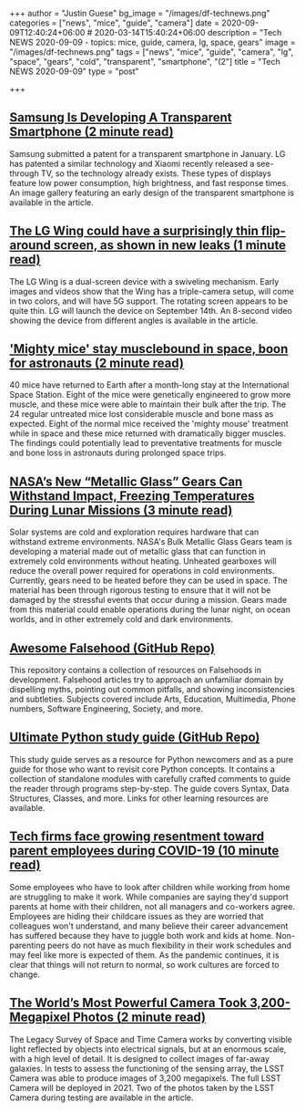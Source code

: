+++
author = "Justin Guese"
bg_image = "/images/df-technews.png"
categories = ["news", "mice", "guide", "camera"]
date = 2020-09-09T12:40:24+06:00 # 2020-03-14T15:40:24+06:00
description = "Tech NEWS 2020-09-09 - topics: mice, guide, camera, lg, space, gears"
image = "/images/df-technews.png"
tags = ["news", "mice", "guide", "camera", "lg", "space", "gears", "cold", "transparent", "smartphone", "(2"]
title = "Tech NEWS 2020-09-09"
type = "post"

+++

## [Samsung Is Developing A Transparent Smartphone (2 minute read)](https://www.androidheadlines.com/2020/09/samsung-developing-transparent-smartphone.html/1/0100017472583739-e8a2fd8d-12b9-4347-a69a-563fecdbbabe-000000/4sYEa7WKJcGmw_SQeVIzuxIHvVJgjF0uQI__8t9Pukk=157)

Samsung submitted a patent for a transparent smartphone in January. LG has patented a similar technology and Xiaomi recently released a see-through TV, so the technology already exists. These types of displays feature low power consumption, high brightness, and fast response times. An image gallery featuring an early design of the transparent smartphone is available in the article.

## [The LG Wing could have a surprisingly thin flip-around screen, as shown in new leaks (1 minute read)](https://www.theverge.com/2020/9/8/21427818/lg-wing-thin-flip-around-swivel-screen-leaks-video-image/1/0100017472583739-e8a2fd8d-12b9-4347-a69a-563fecdbbabe-000000/zn_UPDYRkUyXUfVzSIo4Gxkd-B_eR8YKTZeDGKtdCfg=157)

The LG Wing is a dual-screen device with a swiveling mechanism. Early images and videos show that the Wing has a triple-camera setup, will come in two colors, and will have 5G support. The rotating screen appears to be quite thin. LG will launch the device on September 14th. An 8-second video showing the device from different angles is available in the article.

## ['Mighty mice' stay musclebound in space, boon for astronauts (2 minute read)](https://phys.org/news/2020-09-mighty-mice-musclebound-space-boon.html/1/0100017472583739-e8a2fd8d-12b9-4347-a69a-563fecdbbabe-000000/VGJY4aGGvutr05NFpMBR6DDn54002aIMtCSV2JbX970=157)

40 mice have returned to Earth after a month-long stay at the International Space Station. Eight of the mice were genetically engineered to grow more muscle, and these mice were able to maintain their bulk after the trip. The 24 regular untreated mice lost considerable muscle and bone mass as expected. Eight of the normal mice received the 'mighty mouse' treatment while in space and these mice returned with dramatically bigger muscles. The findings could potentially lead to preventative treatments for muscle and bone loss in astronauts during prolonged space trips.

## [NASA’s New “Metallic Glass” Gears Can Withstand Impact, Freezing Temperatures During Lunar Missions (3 minute read)](https://scitechdaily.com/nasas-new-metallic-glass-gears-can-withstand-impact-freezing-temperatures-during-lunar-missions//1/0100017472583739-e8a2fd8d-12b9-4347-a69a-563fecdbbabe-000000/yUWXcDE7dkcGuNTX1PanwOsLY34uA93XtBq9HoVRJh0=157)

Solar systems are cold and exploration requires hardware that can withstand extreme environments. NASA's Bulk Metallic Glass Gears team is developing a material made out of metallic glass that can function in extremely cold environments without heating. Unheated gearboxes will reduce the overall power required for operations in cold environments. Currently, gears need to be heated before they can be used in space. The material has been through rigorous testing to ensure that it will not be damaged by the stressful events that occur during a mission. Gears made from this material could enable operations during the lunar night, on ocean worlds, and in other extremely cold and dark environments.

## [Awesome Falsehood (GitHub Repo)](https://github.com/kdeldycke/awesome-falsehood/1/0100017472583739-e8a2fd8d-12b9-4347-a69a-563fecdbbabe-000000/XeAGExHTb88l85tFHHm2cSYETxuVUmrgAxqTUZC8xJI=157)

This repository contains a collection of resources on Falsehoods in development. Falsehood articles try to approach an unfamiliar domain by dispelling myths, pointing out common pitfalls, and showing inconsistencies and subtleties. Subjects covered include Arts, Education, Multimedia, Phone numbers, Software Engineering, Society, and more.

## [Ultimate Python study guide (GitHub Repo)](https://github.com/huangsam/ultimate-python/1/0100017472583739-e8a2fd8d-12b9-4347-a69a-563fecdbbabe-000000/N6JQPwQcfy6ki7cvzQTANF_0UtzwfFV3mxrPeN4zhpw=157)

This study guide serves as a resource for Python newcomers and as a pure guide for those who want to revisit core Python concepts. It contains a collection of standalone modules with carefully crafted comments to guide the reader through programs step-by-step. The guide covers Syntax, Data Structures, Classes, and more. Links for other learning resources are available.

## [Tech firms face growing resentment toward parent employees during COVID-19 (10 minute read)](https://www.cnet.com/news/tech-firms-face-growing-resentment-toward-parent-employees-during-covid-19//1/0100017472583739-e8a2fd8d-12b9-4347-a69a-563fecdbbabe-000000/ldlaO9eXJspPOwdLLh7biaBnHD6MYCDjwI8Zt3vxc_8=157)

Some employees who have to look after children while working from home are struggling to make it work. While companies are saying they'd support parents at home with their children, not all managers and co-workers agree. Employees are hiding their childcare issues as they are worried that colleagues won't understand, and many believe their career advancement has suffered because they have to juggle both work and kids at home. Non-parenting peers do not have as much flexibility in their work schedules and may feel like more is expected of them. As the pandemic continues, it is clear that things will not return to normal, so work cultures are forced to change.

## [The World’s Most Powerful Camera Took 3,200-Megapixel Photos (2 minute read)](https://www.vice.com/en_us/article/88937p/the-worlds-most-powerful-camera-took-3200-megapixel-photos/1/0100017472583739-e8a2fd8d-12b9-4347-a69a-563fecdbbabe-000000/KPkYT2Unb5tStjL4RPfiFJNw1BfYyNKH3K1dX_YVwXg=157)

The Legacy Survey of Space and Time Camera works by converting visible light reflected by objects into electrical signals, but at an enormous scale, with a high level of detail. It is designed to collect images of far-away galaxies. In tests to assess the functioning of the sensing array, the LSST Camera was able to produce images of 3,200 megapixels. The full LSST Camera will be deployed in 2021. Two of the photos taken by the LSST Camera during testing are available in the article.

